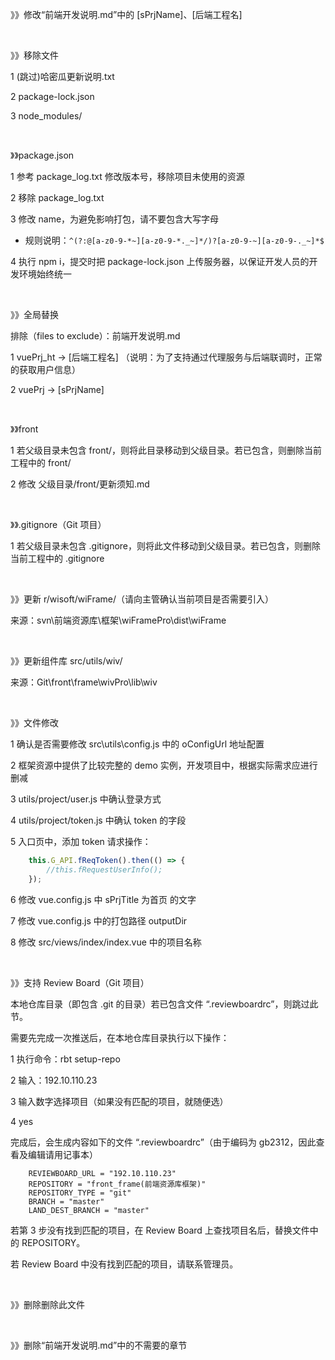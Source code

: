 》》修改“前端开发说明.md”中的 [sPrjName]、[后端工程名]

<br/>

》》移除文件

1 (跳过)哈密瓜更新说明.txt

2 package-lock.json

3 node_modules/

<br/>

》》package.json

1 参考 package_log.txt 修改版本号，移除项目未使用的资源

2 移除 package_log.txt

3 修改 name，为避免影响打包，请不要包含大写字母

- 规则说明：`^(?:@[a-z0-9-*~][a-z0-9-*._~]*/)?[a-z0-9-~][a-z0-9-._~]*$`

4 执行 npm i，提交时把 package-lock.json 上传服务器，以保证开发人员的开发环境始终统一

<br/>

》》全局替换

排除（files to exclude）：前端开发说明.md

1 vuePrj_ht -> [后端工程名] （说明：为了支持通过代理服务与后端联调时，正常的获取用户信息）

2 vuePrj -> [sPrjName]

<br/>

》》front

1 若父级目录未包含 front/，则将此目录移动到父级目录。若已包含，则删除当前工程中的 front/

2 修改 父级目录/front/更新须知.md

<br/>

》》.gitignore（Git 项目）

1 若父级目录未包含 .gitignore，则将此文件移动到父级目录。若已包含，则删除当前工程中的 .gitignore

<br/>

》》更新 r/wisoft/wiFrame/（请向主管确认当前项目是否需要引入）

  来源：svn\前端资源库\框架\wiFramePro\dist\wiFrame

<br/>

》》更新组件库 src/utils/wiv/

  来源：Git\front\frame\wivPro\lib\wiv

<br/>

》》文件修改

1 确认是否需要修改 src\utils\config.js 中的 oConfigUrl 地址配置

2 框架资源中提供了比较完整的 demo 实例，开发项目中，根据实际需求应进行删减

3 utils/project/user.js 中确认登录方式

4 utils/project/token.js 中确认 token 的字段

5 入口页中，添加 token 请求操作：

```javascript
    this.G_API.fReqToken().then(() => {
        //this.fRequestUserInfo();
    });
```

6 修改 vue.config.js 中 sPrjTitle 为首页 <title></title> 的文字

7 修改 vue.config.js 中的打包路径 outputDir

8 修改 src/views/index/index.vue 中的项目名称

<br/>

》》支持 Review Board（Git 项目）

本地仓库目录（即包含 .git 的目录）若已包含文件 “.reviewboardrc”，则跳过此节。

需要先完成一次推送后，在本地仓库目录执行以下操作：

  1 执行命令：rbt setup-repo

  2 输入：192.10.110.23

  3 输入数字选择项目（如果没有匹配的项目，就随便选）

  4 yes

完成后，会生成内容如下的文件 “.reviewboardrc”（由于编码为 gb2312，因此查看及编辑请用记事本）

```
    REVIEWBOARD_URL = "192.10.110.23"
    REPOSITORY = "front_frame(前端资源库框架)"
    REPOSITORY_TYPE = "git"
    BRANCH = "master"
    LAND_DEST_BRANCH = "master"
```

若第 3 步没有找到匹配的项目，在 Review Board 上查找项目名后，替换文件中的 REPOSITORY。

  若 Review Board 中没有找到匹配的项目，请联系管理员。

<br/>

》》删除删除此文件

<br/>

》》删除“前端开发说明.md”中的不需要的章节